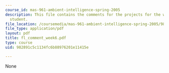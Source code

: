 ```yaml
---
course_id: mas-961-ambient-intelligence-spring-2005
description: This file contains the comments for the projects for the week 6 by the
  student.
file_location: /coursemedia/mas-961-ambient-intelligence-spring-2005/982891c5c1134fc6b88976201e11415e_fl_comment_week6.pdf
file_type: application/pdf
layout: pdf
title: fl_comment_week6.pdf
type: course
uid: 982891c5c1134fc6b88976201e11415e

---
```

None